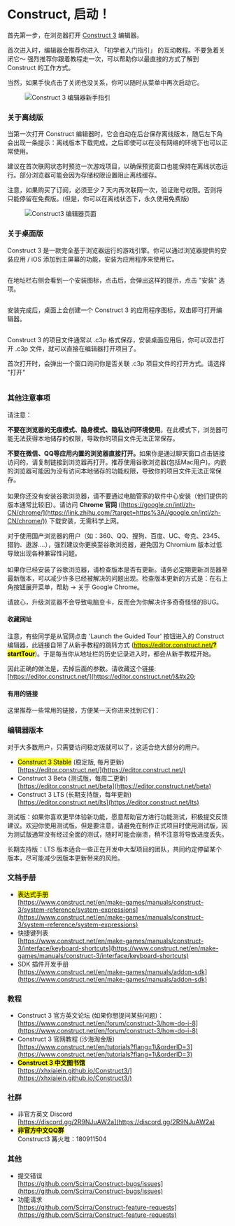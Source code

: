 # Construct, 启动！

首先第一步，在浏览器打开 [Construct 3](https://www.construct.net/a/260259?t=construct3) 编辑器。

首次进入时，编辑器会推荐你进入 「初学者入门指引」 的互动教程。不要急着关闭它～ 强烈推荐你跟着教程走一次，可以帮助你以最直接的方式了解到 Construct 的工作方式。

当然，如果手快点击了关闭也没关系，你可以随时从菜单中再次启动它。

<figure><img src="../.gitbook/assets/Xnip2025-02-27_16-15-53.png" alt="Construct 3 编辑器新手指引"><figcaption></figcaption></figure>

### 关于离线版

当第一次打开 Construct 编辑器时，它会自动在后台保存离线版本，随后左下角会出现一条提示：离线版本下载完成，之后即使可以在没有网络的环境下也可以正常使用。

建议在首次联网状态时预览一次游戏项目，以确保预览窗口也能保持在离线状态运行。部分浏览器可能会因为存储权限设置阻止离线缓存。

注意，如果购买了订阅，必须至少 7 天内再次联网一次，验证账号权限。否则将只能停留在免费版。(但是，你可以在离线状态下，永久使用免费版)

<figure><img src="../.gitbook/assets/Snipaste_2025-03-26_16-53-57.png" alt="Construct3 编辑器页面"><figcaption></figcaption></figure>

### 关于桌面版

Construct 3 是一款完全基于浏览器运行的游戏引擎。你可以通过浏览器提供的安装应用 / iOS 添加到主屏幕的功能，安装为应用程序来使用它。

<figure><img src="../.gitbook/assets/Snipaste_2025-03-26_17-06-12.png" alt=""><figcaption></figcaption></figure>

在地址栏右侧会看到一个安装图标，点击后，会弹出这样的提示，点击 "安装" 选项。

<figure><img src="../.gitbook/assets/image.png" alt=""><figcaption></figcaption></figure>

安装完成后，桌面上会创建一个 Construct 3 的应用程序图标，双击即可打开编辑器。

<figure><img src="../.gitbook/assets/Snipaste_2025-03-26_17-11-51.png" alt=""><figcaption></figcaption></figure>

Construct 3 的项目文件通常以 .c3p 格式保存，安装桌面应用后，你可以双击打开 .c3p 文件，就可以直接在编辑器打开项目了。

首次打开时，会弹出一个窗口询问你是否关联 .c3p 项目文件的打开方式。请选择 "打开"

<figure><img src="../.gitbook/assets/Snipaste_2025-03-26_17-17-29.png" alt=""><figcaption></figcaption></figure>

### 其他注意事项

请注意：

**不要在浏览器的无痕模式、隐身模式、隐私访问环境使用**。在此模式下，浏览器可能无法获得本地储存的权限，导致你的项目文件无法正常保存。

**不要在微信、QQ等应用内置的浏览器直接打开。**&#x5982;果你是通过聊天窗口点击链接访问的，请复制链接到浏览器再打开。推荐使用谷歌浏览器(包括Mac用户)。内嵌的浏览器可能因为没有访问本地储存的功能权限，导致你的项目文件无法正常保存。\
\
如果你还没有安装谷歌浏览器，请不要通过电脑管家的软件中心安装（他们提供的版本通常比较旧）。请访问 **Chrome 官网** ([https://google.cn/intl/zh-CN/chrome/](https://link.zhihu.com/?target=https%3A//google.cn/intl/zh-CN/chrome/)) 下载安装，无需科学上网。

对于使用国产浏览器的用户（如：360、QQ、搜狗、百度、UC、夸克、2345、猎豹、遨游....），强烈建议你更换至谷歌浏览器，避免因为 Chromium 版本过低导致出现各种兼容性问题。\
\
如果你已经安装了谷歌浏览器，请检查版本是否有更新。请务必定期更新浏览器至最新版本，可以减少许多已经被解决的问题出现。检查版本更新的方式是：在右上角按钮展开菜单，帮助 -> 关于 Google Chrome。

请放心，升级浏览器不会导致电脑变卡，反而会为你解决许多奇奇怪怪的BUG。

#### 收藏网址 <a href="#favorite-url" id="favorite-url"></a>

注意，有些同学是从官网点击 'Launch the Guided Tour' 按钮进入的 Construct 编辑器，此链接自带了从新手教程的跳转方式 (<mark style="color:blue;">https://editor.construct.net/</mark><mark style="background-color:yellow;">**?startTour**</mark>)。于是每当你从地址栏的历史记录进入时，都会从新手教程开始。

因此正确的做法是，去掉后面的参数。请收藏这个链接:\
[https://editor.construct.net/](https://editor.construct.net/)&#x20;



#### 有用的链接 <a href="#editor-link" id="editor-link"></a>

这里推荐一些常用的链接，方便某一天你进来找到它们：

### 编辑器版本

对于大多数用户，只需要访问稳定版就可以了，这适合绝大部分的用户。

* <mark style="background-color:yellow;">Construct 3 Stable</mark> (稳定版, 每月更新)\
  [https://editor.construct.net/](https://editor.construct.net/)
* Construct 3 Beta (测试版，每周二更新)\
  [https://editor.construct.net/beta](https://editor.construct.net/beta)
* Construct 3 LTS (长期支持版，每年更新)\
  [https://editor.construct.net/lts](https://editor.construct.net/lts)

测试版：如果你喜欢更早体验新功能，愿意帮助官方进行功能测试，积极提交反馈建议。欢迎你使用测试版。但是要注意，请避免在制作正式项目时使用测试版，因为测试版通常没有经过全面的测试，随时可能会崩溃，稍不注意将导致进度丢失。

长期支持版：LTS 版本适合一些正在开发中大型项目的团队，共同约定停留某个版本，尽可能减少因版本更新带来的风险。



### 文档手册 <a href="#manuals" id="manuals"></a>

* <mark style="background-color:yellow;">表达式手册</mark>\
  [https://www.construct.net/en/make-games/manuals/construct-3/system-reference/system-expressions](https://www.construct.net/en/make-games/manuals/construct-3/system-reference/system-expressions)
* 快捷键列表\
  [https://www.construct.net/en/make-games/manuals/construct-3/interface/keyboard-shortcuts](https://www.construct.net/en/make-games/manuals/construct-3/interface/keyboard-shortcuts)
* SDK 插件开发手册\
  [https://www.construct.net/en/make-games/manuals/addon-sdk](https://www.construct.net/en/make-games/manuals/addon-sdk)

### 教程 <a href="#tutorials" id="tutorials"></a>

* Construct 3 官方英文论坛 (如果你想提问某些问题)：\
  [https://www.construct.net/en/forum/construct-3/how-do-i-8](https://www.construct.net/en/forum/construct-3/how-do-i-8)
* Construct 3 官网教程 (沙海淘金版)\
  [https://www.construct.net/en/tutorials?flang=1\&orderID=3](https://www.construct.net/en/tutorials?flang=1\&orderID=3)
* <mark style="background-color:yellow;">**Construct 3 中文图书馆**</mark>\
  [https://xhxiaiein.github.io/Construct3/](https://xhxiaiein.github.io/Construct3/)

### 社群 <a href="#community" id="community"></a>

* 非官方英文 Discord\
  [https://discord.gg/2R9NJuAW2a](https://discord.gg/2R9NJuAW2a)
* <mark style="background-color:yellow;">**非官方中文QQ群**</mark>\
  Construct3 篝火堆：180911504

### 其他 <a href="#feedback" id="feedback"></a>

* 提交错误\
  [https://github.com/Scirra/Construct-bugs/issues](https://github.com/Scirra/Construct-bugs/issues)
* 功能请求\
  [https://github.com/Scirra/Construct-feature-requests](https://github.com/Scirra/Construct-feature-requests)
